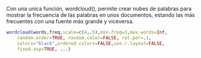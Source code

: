 Con una unica función, wordcloud(), permite crear nubes de palabras para mostrar la frecuencia de las palabras en unos documentos, estando las más frecuentes con una fuente más grande y viceversa. 
```r
wordcloud(words,freq,scale=c(4,.5),min.freq=3,max.words=Inf,
	random.order=TRUE, random.color=FALSE, rot.per=.1,
	colors="black",ordered.colors=FALSE,use.r.layout=FALSE,
	fixed.asp=TRUE, ...)
```
